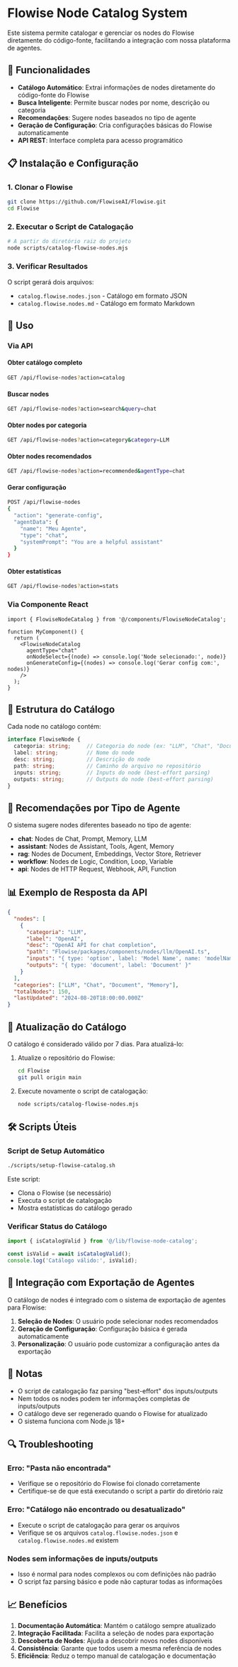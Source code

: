 # Flowise Node Catalog System

Este sistema permite catalogar e gerenciar os nodes do Flowise diretamente do código-fonte, facilitando a integração com nossa plataforma de agentes.

## 🚀 Funcionalidades

- **Catálogo Automático**: Extrai informações de nodes diretamente do código-fonte do Flowise
- **Busca Inteligente**: Permite buscar nodes por nome, descrição ou categoria
- **Recomendações**: Sugere nodes baseados no tipo de agente
- **Geração de Configuração**: Cria configurações básicas do Flowise automaticamente
- **API REST**: Interface completa para acesso programático

## 📋 Instalação e Configuração

### 1. Clonar o Flowise

```bash
git clone https://github.com/FlowiseAI/Flowise.git
cd Flowise
```

### 2. Executar o Script de Catalogação

```bash
# A partir do diretório raiz do projeto
node scripts/catalog-flowise-nodes.mjs
```

### 3. Verificar Resultados

O script gerará dois arquivos:
- `catalog.flowise.nodes.json` - Catálogo em formato JSON
- `catalog.flowise.nodes.md` - Catálogo em formato Markdown

## 📖 Uso

### Via API

#### Obter catálogo completo
```bash
GET /api/flowise-nodes?action=catalog
```

#### Buscar nodes
```bash
GET /api/flowise-nodes?action=search&query=chat
```

#### Obter nodes por categoria
```bash
GET /api/flowise-nodes?action=category&category=LLM
```

#### Obter nodes recomendados
```bash
GET /api/flowise-nodes?action=recommended&agentType=chat
```

#### Gerar configuração
```bash
POST /api/flowise-nodes
{
  "action": "generate-config",
  "agentData": {
    "name": "Meu Agente",
    "type": "chat",
    "systemPrompt": "You are a helpful assistant"
  }
}
```

#### Obter estatísticas
```bash
GET /api/flowise-nodes?action=stats
```

### Via Componente React

```tsx
import { FlowiseNodeCatalog } from '@/components/FlowiseNodeCatalog';

function MyComponent() {
  return (
    <FlowiseNodeCatalog
      agentType="chat"
      onNodeSelect={(node) => console.log('Node selecionado:', node)}
      onGenerateConfig={(nodes) => console.log('Gerar config com:', nodes)}
    />
  );
}
```

## 🔧 Estrutura do Catálogo

Cada node no catálogo contém:

```typescript
interface FlowiseNode {
  categoria: string;     // Categoria do node (ex: "LLM", "Chat", "Document")
  label: string;         // Nome do node
  desc: string;          // Descrição do node
  path: string;          // Caminho do arquivo no repositório
  inputs: string;        // Inputs do node (best-effort parsing)
  outputs: string;       // Outputs do node (best-effort parsing)
}
```

## 🎯 Recomendações por Tipo de Agente

O sistema sugere nodes diferentes baseado no tipo de agente:

- **chat**: Nodes de Chat, Prompt, Memory, LLM
- **assistant**: Nodes de Assistant, Tools, Agent, Memory
- **rag**: Nodes de Document, Embeddings, Vector Store, Retriever
- **workflow**: Nodes de Logic, Condition, Loop, Variable
- **api**: Nodes de HTTP Request, Webhook, API, Function

## 📊 Exemplo de Resposta da API

```json
{
  "nodes": [
    {
      "categoria": "LLM",
      "label": "OpenAI",
      "desc": "OpenAI API for chat completion",
      "path": "Flowise/packages/components/nodes/llm/OpenAI.ts",
      "inputs": "{ type: 'option', label: 'Model Name', name: 'modelName' }",
      "outputs": "{ type: 'document', label: 'Document' }"
    }
  ],
  "categories": ["LLM", "Chat", "Document", "Memory"],
  "totalNodes": 150,
  "lastUpdated": "2024-08-20T18:00:00.000Z"
}
```

## 🔄 Atualização do Catálogo

O catálogo é considerado válido por 7 dias. Para atualizá-lo:

1. Atualize o repositório do Flowise:
   ```bash
   cd Flowise
   git pull origin main
   ```

2. Execute novamente o script de catalogação:
   ```bash
   node scripts/catalog-flowise-nodes.mjs
   ```

## 🛠️ Scripts Úteis

### Script de Setup Automático
```bash
./scripts/setup-flowise-catalog.sh
```

Este script:
- Clona o Flowise (se necessário)
- Executa o script de catalogação
- Mostra estatísticas do catálogo gerado

### Verificar Status do Catálogo
```typescript
import { isCatalogValid } from '@/lib/flowise-node-catalog';

const isValid = await isCatalogValid();
console.log('Catálogo válido:', isValid);
```

## 🎨 Integração com Exportação de Agentes

O catálogo de nodes é integrado com o sistema de exportação de agentes para Flowise:

1. **Seleção de Nodes**: O usuário pode selecionar nodes recomendados
2. **Geração de Configuração**: Configuração básica é gerada automaticamente
3. **Personalização**: O usuário pode customizar a configuração antes da exportação

## 📝 Notas

- O script de catalogação faz parsing "best-effort" dos inputs/outputs
- Nem todos os nodes podem ter informações completas de inputs/outputs
- O catálogo deve ser regenerado quando o Flowise for atualizado
- O sistema funciona com Node.js 18+

## 🔍 Troubleshooting

### Erro: "Pasta não encontrada"
- Verifique se o repositório do Flowise foi clonado corretamente
- Certifique-se de que está executando o script a partir do diretório raiz

### Erro: "Catálogo não encontrado ou desatualizado"
- Execute o script de catalogação para gerar os arquivos
- Verifique se os arquivos `catalog.flowise.nodes.json` e `catalog.flowise.nodes.md` existem

### Nodes sem informações de inputs/outputs
- Isso é normal para nodes complexos ou com definições não padrão
- O script faz parsing básico e pode não capturar todas as informações

## 📈 Benefícios

1. **Documentação Automática**: Mantém o catálogo sempre atualizado
2. **Integração Facilitada**: Facilita a seleção de nodes para exportação
3. **Descoberta de Nodes**: Ajuda a descobrir novos nodes disponíveis
4. **Consistência**: Garante que todos usem a mesma referência de nodes
5. **Eficiência**: Reduz o tempo manual de catalogação e documentação